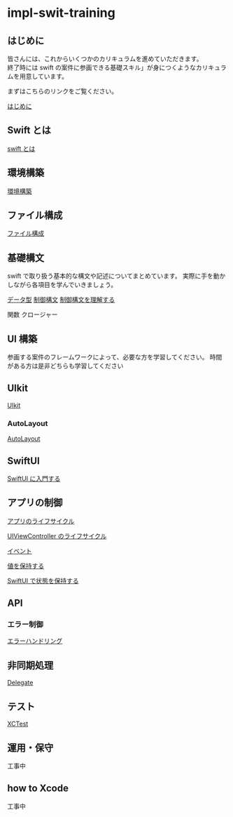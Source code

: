 # impl-swit-training

## はじめに

皆さんには、これからいくつかのカリキュラムを進めていただきます。  
終了時には swift の案件に参画できる基礎スキル」が身につくようなカリキュラムを用意しています。

まずはこちらのリンクをご覧ください。

[はじめに](./READMES/はじめに/README.md)

## Swift とは

[swift とは](./READMES/swiftとは/README.md)

## 環境構築

[環境構築](./READMES/環境構築/README.md)

## ファイル構成

[ファイル構成](./READMES/ファイル構成/README.md)

## 基礎構文

swift で取り扱う基本的な構文や記述についてまとめています。
実際に手を動かしながら各項目を学んでいきましょう。

[データ型](/READMES/データ型/README.md)
[制御構文](/制御構文/制御構文とはなにか.md)
[制御構文を理解する](/制御構文/実例を通して制御構文を理解する.md)

関数
クロージャー

## UI 構築

参画する案件のフレームワークによって、必要な方を学習してください。
時間がある方は是非どちらも学習してください

## UIkit

[UIkit](./READMES/UIkit/README.md)

### AutoLayout

[AutoLayout](./READMES/UIkit/AutoLayout/README.md)

## SwiftUI

[SwiftUI に入門する](/SwiftUIに入門する/SwiftUI%20レイアウトの基礎.md)

## アプリの制御

[アプリのライフサイクル](./READMES/アプリの制御/アプリのライフサイクル/README.md)

[UIViewController のライフサイクル](<./READMES/アプリの制御/UIViewControllerのライフサイクル(Uikit)/README.md>)

[イベント](./READMES/アプリの制御/イベント/README.md)

[値を保持する](./READMES/アプリの制御/値を保持する/README.md)

[SwiftUI で状態を保持する](/SwiftUIに入門する/状態の保持.md)

## API

### エラー制御

[エラーハンドリング](/エラーハンドリング/Swiftでエラーハンドリングを実装する.md)

## 非同期処理

[Delegate](./READMES/非同期処理/Delegate/README.md)

## テスト

[XCTest](/単体試験~XCTestをやってみよう！~/0.%20XCTestとはなにか・なぜやるのか.md)

## 運用・保守

工事中

## how to Xcode

工事中

